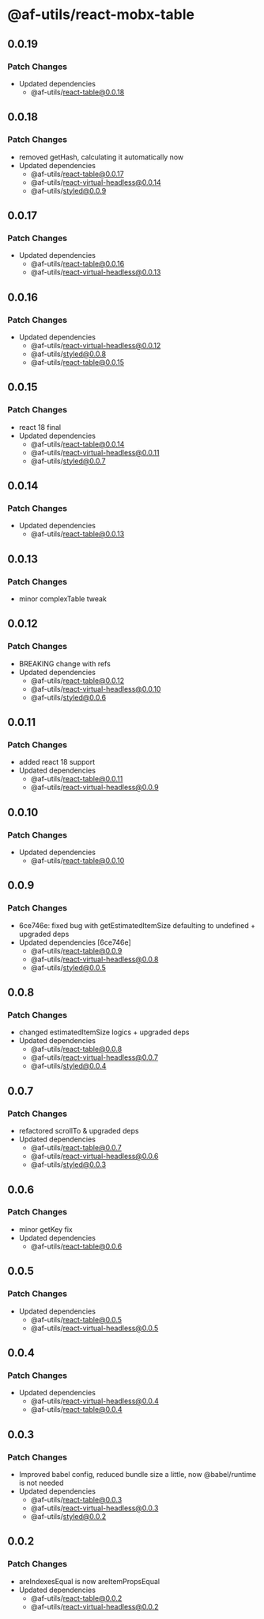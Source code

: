 # @af-utils/react-mobx-table

## 0.0.19

### Patch Changes

-   Updated dependencies
    -   @af-utils/react-table@0.0.18

## 0.0.18

### Patch Changes

-   removed getHash, calculating it automatically now
-   Updated dependencies
    -   @af-utils/react-table@0.0.17
    -   @af-utils/react-virtual-headless@0.0.14
    -   @af-utils/styled@0.0.9

## 0.0.17

### Patch Changes

-   Updated dependencies
    -   @af-utils/react-table@0.0.16
    -   @af-utils/react-virtual-headless@0.0.13

## 0.0.16

### Patch Changes

-   Updated dependencies
    -   @af-utils/react-virtual-headless@0.0.12
    -   @af-utils/styled@0.0.8
    -   @af-utils/react-table@0.0.15

## 0.0.15

### Patch Changes

-   react 18 final
-   Updated dependencies
    -   @af-utils/react-table@0.0.14
    -   @af-utils/react-virtual-headless@0.0.11
    -   @af-utils/styled@0.0.7

## 0.0.14

### Patch Changes

-   Updated dependencies
    -   @af-utils/react-table@0.0.13

## 0.0.13

### Patch Changes

-   minor complexTable tweak

## 0.0.12

### Patch Changes

-   BREAKING change with refs
-   Updated dependencies
    -   @af-utils/react-table@0.0.12
    -   @af-utils/react-virtual-headless@0.0.10
    -   @af-utils/styled@0.0.6

## 0.0.11

### Patch Changes

-   added react 18 support
-   Updated dependencies
    -   @af-utils/react-table@0.0.11
    -   @af-utils/react-virtual-headless@0.0.9

## 0.0.10

### Patch Changes

-   Updated dependencies
    -   @af-utils/react-table@0.0.10

## 0.0.9

### Patch Changes

-   6ce746e: fixed bug with getEstimatedItemSize defaulting to undefined + upgraded deps
-   Updated dependencies [6ce746e]
    -   @af-utils/react-table@0.0.9
    -   @af-utils/react-virtual-headless@0.0.8
    -   @af-utils/styled@0.0.5

## 0.0.8

### Patch Changes

-   changed estimatedItemSize logics + upgraded deps
-   Updated dependencies
    -   @af-utils/react-table@0.0.8
    -   @af-utils/react-virtual-headless@0.0.7
    -   @af-utils/styled@0.0.4

## 0.0.7

### Patch Changes

-   refactored scrollTo & upgraded deps
-   Updated dependencies
    -   @af-utils/react-table@0.0.7
    -   @af-utils/react-virtual-headless@0.0.6
    -   @af-utils/styled@0.0.3

## 0.0.6

### Patch Changes

-   minor getKey fix
-   Updated dependencies
    -   @af-utils/react-table@0.0.6

## 0.0.5

### Patch Changes

-   Updated dependencies
    -   @af-utils/react-table@0.0.5
    -   @af-utils/react-virtual-headless@0.0.5

## 0.0.4

### Patch Changes

-   Updated dependencies
    -   @af-utils/react-virtual-headless@0.0.4
    -   @af-utils/react-table@0.0.4

## 0.0.3

### Patch Changes

-   Improved babel config, reduced bundle size a little, now @babel/runtime is not needed
-   Updated dependencies
    -   @af-utils/react-table@0.0.3
    -   @af-utils/react-virtual-headless@0.0.3
    -   @af-utils/styled@0.0.2

## 0.0.2

### Patch Changes

-   areIndexesEqual is now areItemPropsEqual
-   Updated dependencies
    -   @af-utils/react-table@0.0.2
    -   @af-utils/react-virtual-headless@0.0.2
